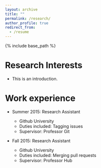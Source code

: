 ```yaml
---
layout: archive
title: ""
permalink: /research/
author_profile: true
redirect_from:
  - /resume
---
```


{% include base_path %}

Research Interests
======
* This is an introduction.

Work experience
======
* Summer 2015: Research Assistant
  * Github University
  * Duties included: Tagging issues
  * Supervisor: Professor Git

* Fall 2015: Research Assistant
  * Github University
  * Duties included: Merging pull requests
  * Supervisor: Professor Hub
    